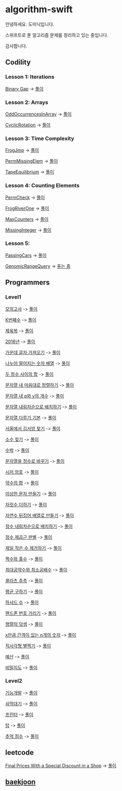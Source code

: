 # algorithm-swift
안녕하세요. 도미닉입니다.

스위프트로 푼 알고리즘 문제를 정리하고 있는 중입니다.

감사합니다.

## Codility

### Lesson 1: Iterations
[Binary Gap](https://app.codility.com/programmers/lessons/1-iterations/binary_gap/) -> [풀이](https://app.codility.com/demo/results/trainingCPAKSX-ZAE/)

### Lesson 2: Arrays
[OddOccurrencesInArray](https://app.codility.com/programmers/lessons/2-arrays/odd_occurrences_in_array/) -> [풀이](https://app.codility.com/demo/results/training72VQNX-Q8T/)

[CyclicRotation](https://app.codility.com/programmers/lessons/2-arrays/cyclic_rotation/) -> [풀이](https://app.codility.com/demo/results/trainingPBDNDV-DGJ/)

### Lesson 3: Time Complexity
[FrogJmp](https://app.codility.com/programmers/lessons/3-time_complexity/frog_jmp/) -> [풀이](https://app.codility.com/demo/results/trainingWG59FJ-GCH/)

[PermMissingElem](https://app.codility.com/programmers/lessons/3-time_complexity/perm_missing_elem/) -> [풀이](https://app.codility.com/demo/results/trainingJVMX3B-PQS/)

[TapeEquilibrium](https://app.codility.com/programmers/lessons/3-time_complexity/tape_equilibrium/) -> [풀이](https://app.codility.com/demo/results/training3MA4YH-NFX/)

### Lesson 4: Counting Elements
[PermCheck](https://app.codility.com/programmers/lessons/4-counting_elements/perm_check/) -> [풀이](https://app.codility.com/demo/results/training7UUPXJ-H4V/)

[FrogRiverOne](https://app.codility.com/programmers/lessons/4-counting_elements/frog_river_one/) -> [풀이](https://app.codility.com/demo/results/trainingJAKUR2-X35/)

[MaxCounters](https://app.codility.com/programmers/lessons/4-counting_elements/max_counters/) -> [풀이](https://app.codility.com/demo/results/trainingSJJQDK-XHN/)

[MissingInteger](https://app.codility.com/programmers/lessons/4-counting_elements/missing_integer/) -> [풀이](https://app.codility.com/demo/results/trainingPZRWNX-5V4/)

### Lesson 5:
[PassingCars](https://app.codility.com/programmers/lessons/5-prefix_sums/passing_cars/) -> [풀이](https://app.codility.com/demo/results/trainingJ686MM-HA3/)

[GenomicRangeQuery](https://app.codility.com/programmers/lessons/5-prefix_sums/genomic_range_query/) -> [푸는 중](https://app.codility.com/demo/results/training3Z9P6X-PEK/)


## Programmers

### Level1
[모의고사](https://programmers.co.kr/learn/courses/30/lessons/42840) -> [풀이](https://gist.github.com/AppleCEO/adea7b8c6a23f09fa1c22ee6d5d0a1a5)

[K번째수](https://programmers.co.kr/learn/courses/30/lessons/42748) -> [풀이](https://gist.github.com/AppleCEO/24131af593523032bac87bcf5af829c1)

[체육복](https://programmers.co.kr/learn/courses/30/lessons/42862) -> [풀이](https://gist.github.com/AppleCEO/e4acc49087559d057ae736ee8efb330e)

[2016년](https://programmers.co.kr/learn/courses/30/lessons/12901) -> [풀이](https://gist.github.com/AppleCEO/83a138aa104241825159fa22956a54d9)

[가운데 글자 가져오기](https://programmers.co.kr/learn/courses/30/lessons/12903) -> [풀이](https://gist.github.com/AppleCEO/c0f3c118994eb65f6c848dd4113491d1)

[나누어 떨어지는 숫자 배열](https://programmers.co.kr/learn/courses/30/lessons/12910) -> [풀이](https://gist.github.com/AppleCEO/d974a57c1fa8a341c9e42b267ab19b04)

[두 정수 사이의 합](https://programmers.co.kr/learn/courses/30/lessons/12912) -> [풀이](https://gist.github.com/AppleCEO/63afbdd151835c0d86c2ae295c03673e)

[문자열 내 마음대로 정렬하기](https://programmers.co.kr/learn/courses/30/lessons/12915) -> [풀이](https://gist.github.com/AppleCEO/5c885f59e97e8a38a2ca1b00de13feaf)

[문자열 내 p와 y의 개수](https://programmers.co.kr/learn/courses/30/lessons/12916) -> [풀이](https://gist.github.com/AppleCEO/ec14d24b0ab64227def6182ab01ad3c5)

[문자열 내림차순으로 배치하기](https://programmers.co.kr/learn/courses/30/lessons/12917) -> [풀이](https://gist.github.com/AppleCEO/f62bd3a31fdb0ec0dc0a53a098bb522c)

[문자열 다루기 기본](https://programmers.co.kr/learn/courses/30/lessons/12918) -> [풀이](https://gist.github.com/AppleCEO/d6adb8dbbc222022d7fff7c1fee6d6e8)

[서울에서 김서방 찾기](https://programmers.co.kr/learn/courses/30/lessons/12919) -> [풀이](https://gist.github.com/AppleCEO/3fc38a4dd6c3a185f2a91225663fe563)

[소수 찾기](https://programmers.co.kr/learn/courses/30/lessons/12921) -> [풀이](https://gist.github.com/AppleCEO/0eac4eb89f689e50233bbe4c58c8ca36)

[수박](https://programmers.co.kr/learn/courses/30/lessons/12922) -> [풀이](https://gist.github.com/AppleCEO/da7c4221d934ee2471f928dbc8466111)

[문자열을 정수로 바꾸기](https://programmers.co.kr/learn/courses/30/lessons/12925) -> [풀이](https://gist.github.com/AppleCEO/4b4bb0c575d7c084ba5d79e96fdc69ea)

[시저 암호](https://programmers.co.kr/learn/courses/30/lessons/12926) -> [풀이](https://gist.github.com/AppleCEO/6f59bcc101c57caf4b788bad2eff7e58)

[약수의 합](https://programmers.co.kr/learn/courses/30/lessons/12928) -> [풀이](https://gist.github.com/AppleCEO/c4773d7802591d0eac905ea316796474)

[이상한 문자 만들기](https://programmers.co.kr/learn/courses/30/lessons/12930) -> [풀이](https://gist.github.com/AppleCEO/587bf781832447beab8407308543f75e)

[자릿수 더하기](https://programmers.co.kr/learn/courses/30/lessons/12931) -> [풀이](https://gist.github.com/AppleCEO/afb953ea36bd13bd3c69cea2990fcba0)

[자연수 뒤집어 배열로 만들기](https://programmers.co.kr/learn/courses/30/lessons/12932) -> [풀이](https://gist.github.com/AppleCEO/738eff9c275e00502fad93e058a9a840)

[정수 내림차순으로 배치하기](https://programmers.co.kr/learn/courses/30/lessons/12933) -> [풀이](https://gist.github.com/AppleCEO/33b5bd2ead62817446c7a358033a5f99)

[정수 제곱근 판별](https://programmers.co.kr/learn/courses/30/lessons/12934) -> [풀이](https://gist.github.com/AppleCEO/0bd0cb317439a176ba7ecc5cc22e0462)

[제일 작은 수 제거하기](https://programmers.co.kr/learn/courses/30/lessons/12935) -> [풀이](https://gist.github.com/AppleCEO/91a47a688398fb064b2c6692f4aa3c9a)

[짝수와 홀수](https://programmers.co.kr/learn/courses/30/lessons/12937) -> [풀이](https://gist.github.com/AppleCEO/367b398e73387cec43fc71cb87431ee0)

[최대공약수와 최소공배수](https://programmers.co.kr/learn/courses/30/lessons/12940) -> [풀이](https://gist.github.com/AppleCEO/c8927af10ce378bd7b0f9c50a43749d4)

[콜라츠 추측](https://programmers.co.kr/learn/courses/30/lessons/12943) -> [풀이](https://gist.github.com/AppleCEO/ff62a1415abc3756bde9b8b77a7be5a1)

[평균 구하기](https://programmers.co.kr/learn/courses/30/lessons/12944) -> [풀이](https://gist.github.com/AppleCEO/a4b48c134f71a5a7226b9b5e98fb788a)

[하샤드 수](https://programmers.co.kr/learn/courses/30/lessons/12947) -> [풀이](https://gist.github.com/AppleCEO/9233c720e7fd3def7b5b7306c1adacc2)

[핸드폰 번호 가리기](https://programmers.co.kr/learn/courses/30/lessons/12948) -> [풀이](https://gist.github.com/AppleCEO/39124f9d4959520174b28bd46d7ee7e6)

[행렬의 덧셈](https://programmers.co.kr/learn/courses/30/lessons/12950) -> [풀이](https://gist.github.com/AppleCEO/20c043a9dd3982545f55c0726cd3293b)

[x만큼 간격이 있는 n개의 숫자](https://programmers.co.kr/learn/courses/30/lessons/12954) -> [풀이](https://gist.github.com/AppleCEO/3267715ea7dc4058e554ccc732c48306)

[직사각형 별찍기](https://programmers.co.kr/learn/courses/30/lessons/12969) -> [풀이](https://gist.github.com/AppleCEO/c01446bbd9f1a1b9584e2aa7fa239091)

[예산](https://programmers.co.kr/learn/courses/30/lessons/12982) -> [풀이](https://gist.github.com/AppleCEO/451b3a843d8b0e8d29c883a8a5c00759)

[비밀지도](https://programmers.co.kr/learn/courses/30/lessons/17681) -> [풀이](https://gist.github.com/AppleCEO/93951773e86bebb9bf4a3eb9ea1304b5)

### Level2
[기능개발](https://programmers.co.kr/learn/courses/30/lessons/42586) -> [풀이](https://github.com/AppleCEO/algorithm-swift/blob/0bc84c651e2c187a311e6e699ade930773d4c949/algorithm.playground/Contents.swift)

[쇠막대기](https://programmers.co.kr/learn/courses/30/lessons/42585) -> [풀이](https://github.com/AppleCEO/algorithm-swift/blob/acbfdb6bcd744461b67310b399366396b969d733/algorithm.playground/Contents.swift)

[프린터](https://programmers.co.kr/learn/courses/30/lessons/42587) -> [풀이](https://github.com/AppleCEO/algorithm-swift/blob/7b9518f8708fa60c1f56dcf85c1b04bc96b949b4/algorithm.playground/Contents.swift)

[탑](https://programmers.co.kr/learn/courses/30/lessons/42588) -> [풀이](https://github.com/AppleCEO/algorithm-swift/blob/60e4f97313b33c70397258c1086d3cd8f4a1e37f/algorithm.playground/Contents.swift)

[추억 점수](https://school.programmers.co.kr/learn/courses/30/lessons/176963) -> [풀이](https://github.com/AppleCEO/algorithm-swift/blob/8283569ceefcb4927d10abb8e2b2f6924a7f592c/algorithm.playground/Contents.swift)

## leetcode
[Final Prices With a Special Discount in a Shop](https://leetcode.com/problems/final-prices-with-a-special-discount-in-a-shop/submissions/) -> [풀이](https://gist.github.com/AppleCEO/b1a0e888de5da1ebb4512eac03eec2d6)

## [baekjoon](baekjoon.md)
